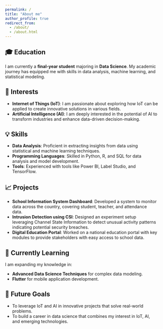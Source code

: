 ```yaml
---
permalink: /
title: "About me"
author_profile: true
redirect_from: 
  - /about/
  - /about.html
---
```



## 🎓 Education
I am currently a **final-year student** majoring in **Data Science**. My academic journey has equipped me with skills in data analysis, machine learning, and statistical modeling.

## 🔧 Interests
- **Internet of Things (IoT)**: I am passionate about exploring how IoT can be applied to create innovative solutions in various fields.
- **Artificial Intelligence (AI)**: I am deeply interested in the potential of AI to transform industries and enhance data-driven decision-making.

## 💡 Skills
- **Data Analysis**: Proficient in extracting insights from data using statistical and machine learning techniques.
- **Programming Languages**: Skilled in Python, R, and SQL for data analysis and model development.
- **Tools**: Experienced with tools like Power BI, Label Studio, and TensorFlow.

## 📈 Projects
- **School Information System Dashboard**: Developed a system to monitor data across the country, covering student, teacher, and attendance data.
- **Intrusion Detection using CSI**: Designed an experiment setup leveraging Channel State Information to detect unusual activity patterns indicating potential security breaches.
- **Digital Education Portal**: Worked on a national education portal with key modules to provide stakeholders with easy access to school data.

## 🌱 Currently Learning
I am expanding my knowledge in:
- **Advanced Data Science Techniques** for complex data modeling.
- **Flutter** for mobile application development.

## 🚀 Future Goals
- To leverage IoT and AI in innovative projects that solve real-world problems.
- To build a career in data science that combines my interest in IoT, AI, and emerging technologies.
